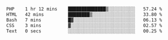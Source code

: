 
<!--START_SECTION:waka-->

```txt
PHP    1 hr 12 mins    ██████████████▒░░░░░░░░░░   57.24 %
HTML   42 mins         ████████▒░░░░░░░░░░░░░░░░   33.80 %
Bash   7 mins          █▓░░░░░░░░░░░░░░░░░░░░░░░   06.13 %
CSS    3 mins          ▓░░░░░░░░░░░░░░░░░░░░░░░░   02.57 %
Text   0 secs          ░░░░░░░░░░░░░░░░░░░░░░░░░   00.25 %
```

<!--END_SECTION:waka-->
